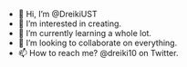 - 👋 Hi, I’m @DreikiUST
- 👀 I’m interested in creating.
- 🌱 I’m currently learning a whole lot.
- 💞️ I’m looking to collaborate on everything.
- 📫 How to reach me? @dreiki10 on Twitter.
